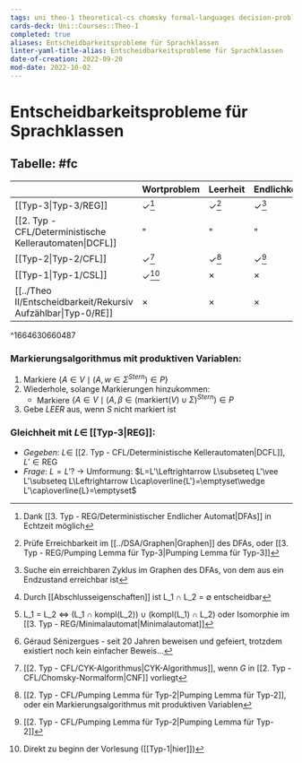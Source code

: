 ```yaml
---
tags: uni theo-1 theoretical-cs chomsky formal-languages decision-problem abstraction
cards-deck: Uni::Courses::Theo-I
completed: true
aliases: Entscheidbarkeitsprobleme für Sprachklassen
linter-yaml-title-alias: Entscheidbarkeitsprobleme für Sprachklassen
date-of-creation: 2022-09-20
mod-date: 2022-10-02
---
```


# Entscheidbarkeitsprobleme für Sprachklassen

## Tabelle: #fc
|                                                               | Wortproblem      | Leerheit         | Endlichkeit      | Äquivalenz       | Schnitt          |
| ------------------------------------------------------------- | ---------------- | ---------------- | ---------------- | ---------------- | ---------------- |
| [[Typ-3\|Typ-3/REG]]                                          | $\checkmark$[^1] | $\checkmark$[^2] | $\checkmark$[^3] | $\checkmark$[^4] | $\checkmark$[^5] |
| [[2. Typ - CFL/Deterministische Kellerautomaten\|DCFL]]       | "                | "                | "                | $\checkmark$[^9] | $\times$         |
| [[Typ-2\|Typ-2/CFL]]                                          | $\checkmark$[^6] | $\checkmark$[^7] | $\checkmark$[^8] | $\times$         | $\times$         |
| [[Typ-1\|Typ-1/CSL]]                                          | $\checkmark$[^0] | $\times$         | $\times$         | $\times$         | $\times$         |
| [[../Theo II/Entscheidbarkeit/Rekursiv Aufzählbar\|Typ-0/RE]] | $\times$         | $\times$         | $\times$         | $\times$         | $\times$         |
^1664630660487

[^0]: Direkt zu beginn der Vorlesung ([[Typ-1|hier]])
[^1]: Dank [[3. Typ - REG/Deterministischer Endlicher Automat\|DFAs]] in Echtzeit möglich
[^2]: Prüfe Erreichbarkeit im [[../DSA/Graphen|Graphen]] des DFAs, oder [[3. Typ - REG/Pumping Lemma für Typ-3|Pumping Lemma für Typ-3]]
[^3]: Suche ein erreichbaren Zyklus im Graphen des DFAs, von dem aus ein Endzustand erreichbar ist
[^4]: Durch [[Abschlusseigenschaften]] ist L_1 ∩ L_2 = ∅ entscheidbar
[^5]: L_1 = L_2 ⇔ (L_1 ∩ kompl(L_2)) ∪ (kompl(L_1) ∩ L_2) oder Isomorphie im [[3. Typ - REG/Minimalautomat|Minimalautomat]]
[^6]: [[2. Typ - CFL/CYK-Algorithmus|CYK-Algorithmus]], wenn $G$ in [[2. Typ - CFL/Chomsky-Normalform|CNF]] vorliegt
[^7]: [[2. Typ - CFL/Pumping Lemma für Typ-2|Pumping Lemma für Typ-2]], oder ein Markierungsalgorithmus mit produktiven Variablen
[^8]: [[2. Typ - CFL/Pumping Lemma für Typ-2|Pumping Lemma für Typ-2]]
[^9]: Géraud Sénizergues - seit 20 Jahren beweisen und gefeiert, trotzdem existiert noch kein einfacher Beweis…

### Markierungsalgorithmus mit produktiven Variablen:
1. Markiere $\{A\in V\mid(A,w\in\Sigma^{Stern})\in P\}$
2. Wiederhole, solange Markierungen hinzukommen:
	- Markiere $\{A\in V\mid(A,\beta\in (\text{markiert}(V)\cup\Sigma)^{Stern})\in P$
3. Gebe $LEER$ aus, wenn $S$ nicht markiert ist

### Gleichheit mit $L\in$ [[Typ-3|REG]]:
- *Gegeben*: $L\in$ [[2. Typ - CFL/Deterministische Kellerautomaten|DCFL]], $L'\in\text{REG}$
- *Frage*: $L=L'?$
→ Umformung: $L=L'\Leftrightarrow L\subseteq L'\vee L'\subseteq L\Leftrightarrow L\cap\overline{L'}=\emptyset\wedge L'\cap\overline{L}=\emptyset$
